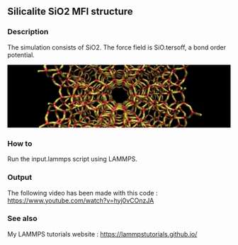 ## Silicalite SiO2 MFI structure 

### Description

The simulation consists of SiO2. The force field is SiO.tersoff, a bond order potential.

![Algorithm schema](./SilicaliteTersoff.jpeg)

### How to

Run the input.lammps script using LAMMPS.

### Output

The following video has been made with this code : https://www.youtube.com/watch?v=hyj0vCOnzJA

### See also

My LAMMPS tutorials website : https://lammpstutorials.github.io/
